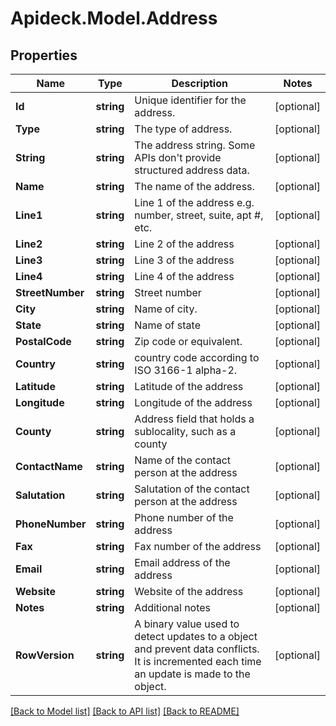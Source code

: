 # Apideck.Model.Address

## Properties

Name | Type | Description | Notes
------------ | ------------- | ------------- | -------------
**Id** | **string** | Unique identifier for the address. | [optional] 
**Type** | **string** | The type of address. | [optional] 
**String** | **string** | The address string. Some APIs don&#39;t provide structured address data. | [optional] 
**Name** | **string** | The name of the address. | [optional] 
**Line1** | **string** | Line 1 of the address e.g. number, street, suite, apt #, etc. | [optional] 
**Line2** | **string** | Line 2 of the address | [optional] 
**Line3** | **string** | Line 3 of the address | [optional] 
**Line4** | **string** | Line 4 of the address | [optional] 
**StreetNumber** | **string** | Street number | [optional] 
**City** | **string** | Name of city. | [optional] 
**State** | **string** | Name of state | [optional] 
**PostalCode** | **string** | Zip code or equivalent. | [optional] 
**Country** | **string** | country code according to ISO 3166-1 alpha-2. | [optional] 
**Latitude** | **string** | Latitude of the address | [optional] 
**Longitude** | **string** | Longitude of the address | [optional] 
**County** | **string** | Address field that holds a sublocality, such as a county | [optional] 
**ContactName** | **string** | Name of the contact person at the address | [optional] 
**Salutation** | **string** | Salutation of the contact person at the address | [optional] 
**PhoneNumber** | **string** | Phone number of the address | [optional] 
**Fax** | **string** | Fax number of the address | [optional] 
**Email** | **string** | Email address of the address | [optional] 
**Website** | **string** | Website of the address | [optional] 
**Notes** | **string** | Additional notes | [optional] 
**RowVersion** | **string** | A binary value used to detect updates to a object and prevent data conflicts. It is incremented each time an update is made to the object. | [optional] 

[[Back to Model list]](../README.md#documentation-for-models) [[Back to API list]](../README.md#documentation-for-api-endpoints) [[Back to README]](../README.md)

